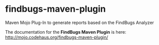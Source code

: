 findbugs-maven-plugin
=====================

Maven Mojo Plug-In to generate reports based on the FindBugs Analyzer

The documentation for the **FindBugs Maven Plugin** is here: http://mojo.codehaus.org/findbugs-maven-plugin/